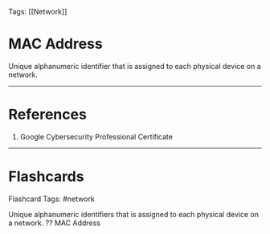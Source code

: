 Tags: [[Network]]
# MAC Address

Unique alphanumeric identifier that is assigned to each physical device on a network.

---
# References

1. Google Cybersecurity Professional Certificate

---
# Flashcards

Flashcard Tags: #network 

Unique alphanumeric identifiers that is assigned to each physical device on a network.
??
MAC Address
<!--SR:!2024-05-18,14,290!2024-05-11,7,250-->